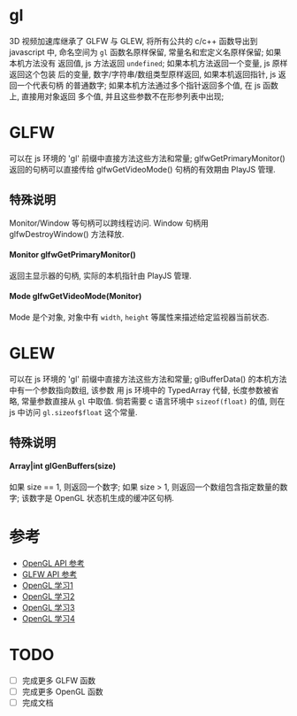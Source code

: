 # gl

3D 视频加速库继承了 GLFW 与 GLEW, 将所有公共的 c/c++ 函数导出到 javascript
中, 命名空间为 `gl` 函数名原样保留, 常量名和宏定义名原样保留; 如果本机方法没有
返回值, js 方法返回 `undefined`; 如果本机方法返回一个变量, js 原样返回这个包装
后的变量, 数字/字符串/数组类型原样返回, 如果本机返回指针, js 返回一个代表句柄
的普通数字; 如果本机方法通过多个指针返回多个值, 在 js 函数上, 直接用对象返回
多个值, 并且这些参数不在形参列表中出现;


# GLFW

可以在 js 环境的 'gl' 前缀中直接方法这些方法和常量;
glfwGetPrimaryMonitor() 返回的句柄可以直接传给 glfwGetVideoMode()
句柄的有效期由 PlayJS 管理.


## 特殊说明

Monitor/Window 等句柄可以跨线程访问.
Window 句柄用 glfwDestroyWindow() 方法释放.


#### Monitor glfwGetPrimaryMonitor()

返回主显示器的句柄, 实际的本机指针由 PlayJS 管理.


#### Mode glfwGetVideoMode(Monitor)

Mode 是个对象, 对象中有 `width`, `height` 等属性来描述给定监视器当前状态.


# GLEW

可以在 js 环境的 'gl' 前缀中直接方法这些方法和常量;
glBufferData() 的本机方法中有一个参数指向数组, 该参数 用 js 环境中的 
TypedArray 代替, 长度参数被省略,  常量参数直接从 `gl` 中取值.
倘若需要 c 语言环境中 `sizeof(float)` 的值, 
则在 js 中访问 `gl.sizeof$float` 这个常量.


## 特殊说明


#### Array|int glGenBuffers(size)

如果 size == 1, 则返回一个数字; 如果 size > 1, 则返回一个数组包含指定数量的数字;
该数字是 OpenGL 状态机生成的缓冲区句柄.


# 参考

* [OpenGL API 参考](https://www.khronos.org/registry/OpenGL-Refpages)
* [GLFW API 参考](https://www.glfw.org/docs/latest/modules.html)
* [OpenGL 学习1](http://openglbook.com/the-book.html)
* [OpenGL 学习2](https://open.gl/)
* [OpenGL 学习3](https://learnopengl.com/)
* [OpenGL 学习4](http://ogldev.atspace.co.uk/)


# TODO

* [ ] 完成更多 GLFW 函数
* [ ] 完成更多 OpenGL 函数
* [ ] 完成文档
